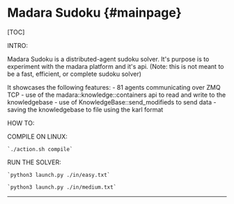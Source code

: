Madara Sudoku                  {#mainpage}
==================

[TOC]

INTRO:

  Madara Sudoku is a distributed-agent sudoku solver. It's purpose is to
  experiment with the madara platform and it's api. (Note: this is not meant to
  be a fast, efficient, or complete sudoku solver)


  It showcases the following features:
    - 81 agents communicating over ZMQ TCP
    - use of the madara::knowledge::containers api to read and write to the
      knowledgebase
    - use of KnowledgeBase::send_modifieds to send data
    - saving the knowledgebase to file using the karl format


HOW TO:

  COMPILE ON LINUX:
    
    `./action.sh compile`

  RUN THE SOLVER:

    `python3 launch.py ./in/easy.txt`

    `python3 launch.py ./in/medium.txt`

     
___


